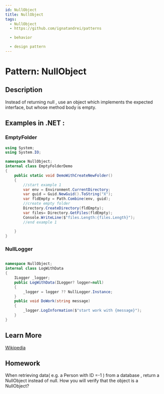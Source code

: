 ```yaml
---
id: NullObject
title: NullObject
tags:
  - NullObject
  - https://github.com/ignatandrei/patterns

  - behavior

  - design pattern
---
```


# Pattern:  NullObject

## Description

Instead of returning null , use an object which implements the expected interface, but whose method body is empty.

## Examples in .NET : 


###  EmptyFolder
```csharp showLineNumbers title="EmptyFolder example for Pattern NullObject"
using System;
using System.IO;

namespace NullObject;
internal class EmptyFolderDemo
{
    public static void DemoWithCreateNewFolder()
    {
        //start example 1
        var env = Environment.CurrentDirectory;
        var guid = Guid.NewGuid().ToString("X");
        var fldEmpty = Path.Combine(env, guid);
        //create empty folder
        Directory.CreateDirectory(fldEmpty);
        var files= Directory.GetFiles(fldEmpty);
        Console.WriteLine($"files.Length:{files.Length}");
        //end example 1
        
    }
}

```


###  NullLogger
```csharp showLineNumbers title="NullLogger example for Pattern NullObject"

namespace NullObject;
internal class LogWithData
{
    ILogger _logger;
    public LogWithData(ILogger? logger=null)
    {
        _logger = logger ?? NullLogger.Instance;   
    }
    public void DoWork(string message)
    {
        _logger.LogInformation($"start work with {message}");
    }
}

```


## Learn More

[Wikipedia](https://en.wikipedia.org/wiki/Null_object_pattern)

## Homework

When retrieving data( e.g. a Person with ID =-1 ) from a database , return a NullObject instead of null. How you will verify that the object is a NullObject?


